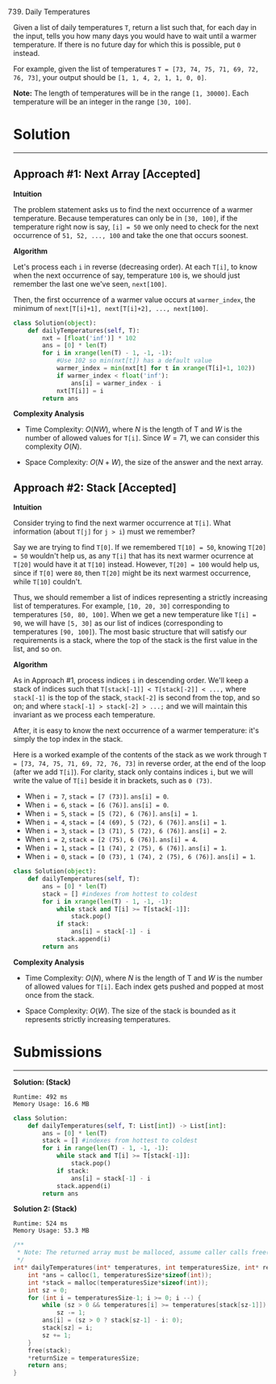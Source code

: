 739. Daily Temperatures

Given a list of daily temperatures `T`, return a list such that, for each day in the input, tells you how many days you would have to wait until a warmer temperature. If there is no future day for which this is possible, put `0` instead.

For example, given the list of temperatures `T = [73, 74, 75, 71, 69, 72, 76, 73]`, your output should be `[1, 1, 4, 2, 1, 1, 0, 0]`.

**Note:** The length of temperatures will be in the range `[1, 30000]`. Each temperature will be an integer in the range `[30, 100]`.

# Solution
---
## Approach #1: Next Array [Accepted]
**Intuition**

The problem statement asks us to find the next occurrence of a warmer temperature. Because temperatures can only be in `[30, 100]`, if the temperature right now is say, `[i] = 50` we only need to check for the next occurrence of `51, 52, ..., 100` and take the one that occurs soonest.

**Algorithm**

Let's process each `i` in reverse (decreasing order). At each `T[i]`, to know when the next occurrence of say, temperature `100` is, we should just remember the last one we've seen, `next[100]`.

Then, the first occurrence of a warmer value occurs at `warmer_index`, the minimum of `next[T[i]+1], next[T[i]+2], ..., next[100]`.

```python
class Solution(object):
    def dailyTemperatures(self, T):
        nxt = [float('inf')] * 102
        ans = [0] * len(T)
        for i in xrange(len(T) - 1, -1, -1):
            #Use 102 so min(nxt[t]) has a default value
            warmer_index = min(nxt[t] for t in xrange(T[i]+1, 102))
            if warmer_index < float('inf'):
                ans[i] = warmer_index - i
            nxt[T[i]] = i
        return ans
```

**Complexity Analysis**

* Time Complexity: $O(NW)$, where $N$ is the length of T and $W$ is the number of allowed values for `T[i]`. Since $W = 71$, we can consider this complexity $O(N)$.

* Space Complexity: $O(N + W)$, the size of the answer and the next array.

## Approach #2: Stack [Accepted]
**Intuition**

Consider trying to find the next warmer occurrence at `T[i]`. What information (about `T[j]` for `j > i`) must we remember?

Say we are trying to find `T[0]`. If we remembered `T[10] = 50`, knowing `T[20] = 50` wouldn't help us, as any `T[i]` that has its next warmer ocurrence at `T[20]` would have it at `T[10]` instead. However, `T[20] = 100` would help us, since if `T[0]` were `80`, then `T[20]` might be its next warmest occurrence, while `T[10]` couldn't.

Thus, we should remember a list of indices representing a strictly increasing list of temperatures. For example, `[10, 20, 30]` corresponding to temperatures `[50, 80, 100]`. When we get a new temperature like `T[i] = 90`, we will have `[5, 30]` as our list of indices (corresponding to temperatures `[90, 100]`). The most basic structure that will satisfy our requirements is a stack, where the top of the stack is the first value in the list, and so on.

**Algorithm**

As in Approach #1, process indices `i` in descending order. We'll keep a stack of indices such that `T[stack[-1]] < T[stack[-2]] < ...,` where `stack[-1]` is the top of the stack, `stack[-2]` is second from the top, and so on; and where `stack[-1] > stack[-2] > ...;` and we will maintain this invariant as we process each temperature.

After, it is easy to know the next occurrence of a warmer temperature: it's simply the top index in the stack.

Here is a worked example of the contents of the stack as we work through `T = [73, 74, 75, 71, 69, 72, 76, 73]` in reverse order, at the end of the loop (after we add `T[i]`). For clarity, stack only contains indices `i`, but we will write the value of `T[i]` beside it in brackets, such as `0 (73)`.

* When `i = 7`, `stack = [7 (73)]`. `ans[i] = 0`.
* When `i = 6`, `stack = [6 (76)]`. `ans[i] = 0`.
* When `i = 5`, `stack = [5 (72), 6 (76)]`. `ans[i] = 1`.
* When `i = 4`, `stack = [4 (69), 5 (72), 6 (76)]`. `ans[i] = 1`.
* When `i = 3`, `stack = [3 (71), 5 (72), 6 (76)]`. `ans[i] = 2`.
* When `i = 2`, `stack = [2 (75), 6 (76)]`. `ans[i] = 4`.
* When `i = 1`, `stack = [1 (74), 2 (75), 6 (76)]`. `ans[i] = 1`.
* When `i = 0`, `stack = [0 (73), 1 (74), 2 (75), 6 (76)]`. `ans[i] = 1`.

```python
class Solution(object):
    def dailyTemperatures(self, T):
        ans = [0] * len(T)
        stack = [] #indexes from hottest to coldest
        for i in xrange(len(T) - 1, -1, -1):
            while stack and T[i] >= T[stack[-1]]:
                stack.pop()
            if stack:
                ans[i] = stack[-1] - i
            stack.append(i)
        return ans
```

**Complexity Analysis**

* Time Complexity: $O(N)$, where $N$ is the length of T and $W$ is the number of allowed values for `T[i]`. Each index gets pushed and popped at most once from the stack.

* Space Complexity: $O(W)$. The size of the stack is bounded as it represents strictly increasing temperatures.

# Submissions
---
**Solution: (Stack)**
```
Runtime: 492 ms
Memory Usage: 16.6 MB
```
```python
class Solution:
    def dailyTemperatures(self, T: List[int]) -> List[int]:
        ans = [0] * len(T)
        stack = [] #indexes from hottest to coldest
        for i in range(len(T) - 1, -1, -1):
            while stack and T[i] >= T[stack[-1]]:
                stack.pop()
            if stack:
                ans[i] = stack[-1] - i
            stack.append(i)
        return ans
```

**Solution 2: (Stack)**
```
Runtime: 524 ms
Memory Usage: 53.3 MB
```
```c
/**
 * Note: The returned array must be malloced, assume caller calls free().
 */
int* dailyTemperatures(int* temperatures, int temperaturesSize, int* returnSize){
    int *ans = calloc(1, temperaturesSize*sizeof(int));
    int *stack = malloc(temperaturesSize*sizeof(int));
    int sz = 0;
    for (int i = temperaturesSize-1; i >= 0; i --) {
        while (sz > 0 && temperatures[i] >= temperatures[stack[sz-1]])
            sz -= 1;
        ans[i] = (sz > 0 ? stack[sz-1] - i: 0);
        stack[sz] = i;
        sz += 1;
    }
    free(stack);
    *returnSize = temperaturesSize;
    return ans;
}
```
